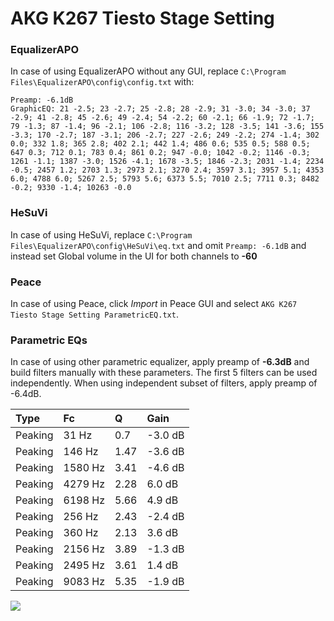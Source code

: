 # AKG K267 Tiesto Stage Setting

### EqualizerAPO
In case of using EqualizerAPO without any GUI, replace `C:\Program Files\EqualizerAPO\config\config.txt`
with:
```
Preamp: -6.1dB
GraphicEQ: 21 -2.5; 23 -2.7; 25 -2.8; 28 -2.9; 31 -3.0; 34 -3.0; 37 -2.9; 41 -2.8; 45 -2.6; 49 -2.4; 54 -2.2; 60 -2.1; 66 -1.9; 72 -1.7; 79 -1.3; 87 -1.4; 96 -2.1; 106 -2.8; 116 -3.2; 128 -3.5; 141 -3.6; 155 -3.3; 170 -2.7; 187 -3.1; 206 -2.7; 227 -2.6; 249 -2.2; 274 -1.4; 302 0.0; 332 1.8; 365 2.8; 402 2.1; 442 1.4; 486 0.6; 535 0.5; 588 0.5; 647 0.3; 712 0.1; 783 0.4; 861 0.2; 947 -0.0; 1042 -0.2; 1146 -0.3; 1261 -1.1; 1387 -3.0; 1526 -4.1; 1678 -3.5; 1846 -2.3; 2031 -1.4; 2234 -0.5; 2457 1.2; 2703 1.3; 2973 2.1; 3270 2.4; 3597 3.1; 3957 5.1; 4353 6.0; 4788 6.0; 5267 2.5; 5793 5.6; 6373 5.5; 7010 2.5; 7711 0.3; 8482 -0.2; 9330 -1.4; 10263 -0.0
```

### HeSuVi
In case of using HeSuVi, replace `C:\Program Files\EqualizerAPO\config\HeSuVi\eq.txt` and omit `Preamp:
-6.1dB` and instead set Global volume in the UI for both channels to **-60**

### Peace
In case of using Peace, click *Import* in Peace GUI and select `AKG K267 Tiesto Stage Setting ParametricEQ.txt`.

### Parametric EQs
In case of using other parametric equalizer, apply preamp of **-6.3dB** and build filters manually
with these parameters. The first 5 filters can be used independently.
When using independent subset of filters, apply preamp of -6.4dB.

| Type    | Fc      |    Q | Gain    |
|:--------|:--------|:-----|:--------|
| Peaking | 31 Hz   | 0.7  | -3.0 dB |
| Peaking | 146 Hz  | 1.47 | -3.6 dB |
| Peaking | 1580 Hz | 3.41 | -4.6 dB |
| Peaking | 4279 Hz | 2.28 | 6.0 dB  |
| Peaking | 6198 Hz | 5.66 | 4.9 dB  |
| Peaking | 256 Hz  | 2.43 | -2.4 dB |
| Peaking | 360 Hz  | 2.13 | 3.6 dB  |
| Peaking | 2156 Hz | 3.89 | -1.3 dB |
| Peaking | 2495 Hz | 3.61 | 1.4 dB  |
| Peaking | 9083 Hz | 5.35 | -1.9 dB |

![](https://raw.githubusercontent.com/jaakkopasanen/AutoEq/master/results/innerfidelity/sbaf-serious/AKG%20K267%20Tiesto%20Stage%20Setting/AKG%20K267%20Tiesto%20Stage%20Setting.png)